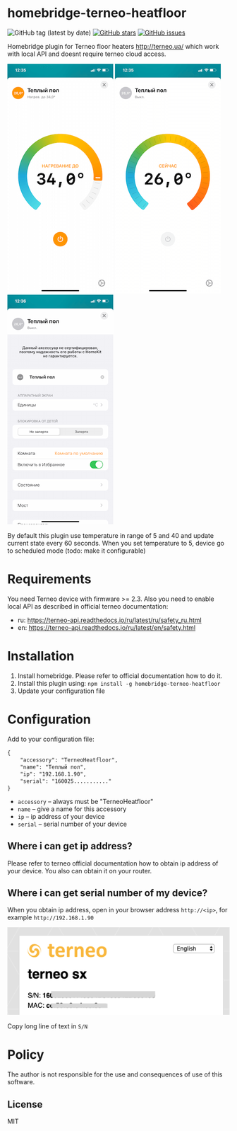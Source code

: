 # homebridge-terneo-heatfloor

![GitHub tag (latest by date)](https://img.shields.io/github/v/tag/wiistriker/homebridge-terneo-heatfloor)
[![GitHub stars](https://img.shields.io/github/stars/wiistriker/homebridge-terneo-heatfloor)](https://github.com/wiistriker/homebridge-terneo-heatfloor/stargazers)
[![GitHub issues](https://img.shields.io/github/issues/wiistriker/homebridge-terneo-heatfloor)](https://github.com/wiistriker/homebridge-terneo-heatfloor/issues)

Homebridge plugin for Terneo floor heaters http://terneo.ua/ which work
with local API and doesnt require terneo cloud access.


![Demo 1](images/IMG_7583.png) ![Demo 2](images/IMG_7584.png) ![Demo 3](images/IMG_7585.png)


By default this plugin use temperature in range of 5 and 40 and update current state
every 60 seconds. When you set temperature to 5, device go to scheduled mode (todo: make it configurable)

# Requirements

You need Terneo device with firmware >= 2.3. Also you need to enable local API as described in official terneo documentation:

- ru: https://terneo-api.readthedocs.io/ru/latest/ru/safety_ru.html
- en: https://terneo-api.readthedocs.io/ru/latest/en/safety.html

# Installation

1. Install homebridge. Please refer to official documentation how to do it.
2. Install this plugin using: `npm install -g homebridge-terneo-heatfloor`
3. Update your configuration file

# Configuration

Add to your configuration file:

```
{
    "accessory": "TerneoHeatfloor",
    "name": "Теплый пол",
    "ip": "192.168.1.90",
    "serial": "160025..........."
}
```

- `accessory` – always must be "TerneoHeatfloor"
- `name` – give a name for this accessory
- `ip` – ip address of your device
- `serial` – serial number of your device

## Where i can get ip address?

Please refer to terneo official documentation how to obtain ip address of your device.
You also can obtain it on your router.

## Where i can get serial number of my device?

When you obtain ip address, open in your browser address `http://<ip>`, for example
`http://192.168.1.90`

![Obtain serial number](images/sn.png)

Copy long line of text in `S/N`

# Policy

The author is not responsible for the use and consequences of use of this software.

License
----

MIT
